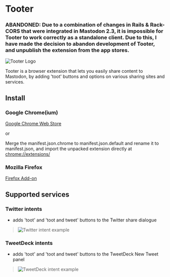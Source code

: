 # Tooter

### ABANDONED: Due to a combination of changes in Rails & Rack-CORS that were integrated in Mastodon 2.3, it is impossible for Tooter to work correctly as a standalone client. Due to this, I have made the decision to abandon development of Tooter, and unpublish the extension from the app stores.

![Tooter Logo](https://cloud.githubusercontent.com/assets/834880/21775075/d66693be-d6e8-11e6-869e-a5392d60091d.png)

Tooter is a browser extension that lets you easily share content to Mastodon, by adding 'toot' buttons and options on various sharing sites and services.

## Install

### Google Chrome(ium)
[Google Chrome Web Store](https://chrome.google.com/webstore/detail/okmlpjijminjkikninbkcnfmhkofgnnk)

or

Merge the manifest.json.chrome to manifest.json.default and rename it to manifest.json, and import the unpacked extension directly at <chrome://extensions/>

### Mozilla Firefox

[Firefox Add-on](https://addons.mozilla.org/en-US/firefox/addon/tooter/)

## Supported services

### Twitter intents
* adds 'toot' and 'toot and tweet' buttons to the Twitter share dialogue

> ![Twitter intent example](https://cloud.githubusercontent.com/assets/834880/21774883/2556eb82-d6e8-11e6-9946-156a4c5020b9.png)

### TweetDeck intents
* adds 'toot' and 'toot and tweet' buttons to the TweetDeck New Tweet panel
> ![TweetDeck intent example](https://cloud.githubusercontent.com/assets/159235/24589385/a743d272-17d9-11e7-8b46-3a8c88ff3768.png)
